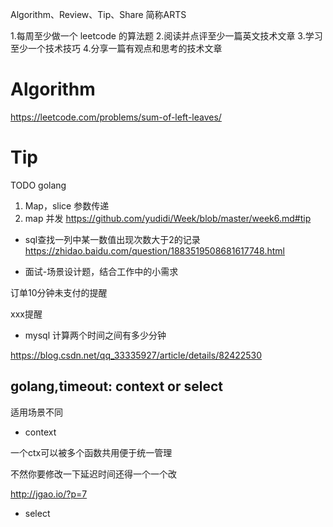 Algorithm、Review、Tip、Share 简称ARTS

1.每周至少做一个 leetcode 的算法题 2.阅读并点评至少一篇英文技术文章 3.学习至少一个技术技巧 4.分享一篇有观点和思考的技术文章

# Algorithm

https://leetcode.com/problems/sum-of-left-leaves/

# Tip 

TODO golang
1. Map，slice 参数传递
2. map 并发 https://github.com/yudidi/Week/blob/master/week6.md#tip

* sql查找一列中某一数值出现次数大于2的记录
https://zhidao.baidu.com/question/1883519508681617748.html


* 面试-场景设计题，结合工作中的小需求

订单10分钟未支付的提醒

xxx提醒

* mysql 计算两个时间之间有多少分钟

https://blog.csdn.net/qq_33335927/article/details/82422530


## golang,timeout: context or select

适用场景不同

* context

一个ctx可以被多个函数共用便于统一管理

不然你要修改一下延迟时间还得一个一个改

http://jgao.io/?p=7


* select



